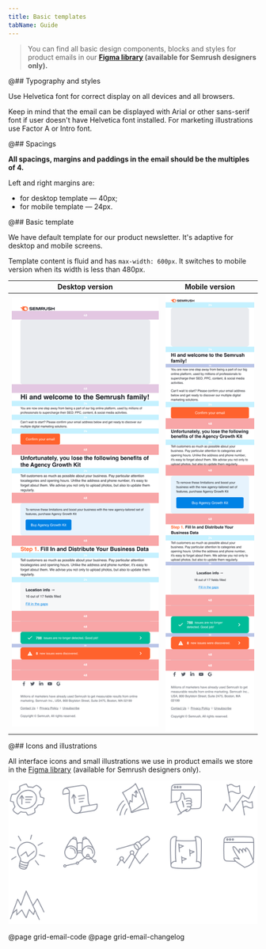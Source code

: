 ```yaml
---
title: Basic templates
tabName: Guide
---
```


> You can find all basic design components, blocks and styles for product emails in our **[Figma library](https://www.figma.com/file/uBxKSTlXSEDiKvFp6txzrr/NEW-%E2%80%A2-Product-emails?node-id=1%3A164) (available for Semrush designers only).**

@## Typography and styles

Use Helvetica font for correct display on all devices and all browsers.

Keep in mind that the email can be displayed with Arial or other sans-serif font if user doesn't have Helvetica font installed. For marketing illustrations use Factor A or Intro font.

@## Spacings

**All spacings, margins and paddings in the email should be the multiples of 4.**

Left and right margins are:

- for desktop template — 40px;
- for mobile template — 24px.

@## Basic template

We have default template for our product newsletter. It's adaptive for desktop and mobile screens.

Template content is fluid and has `max-width: 600px`. It switches to mobile version when its width is less than 480px.

| Desktop version                          | Mobile version                         |
| ---------------------------------------- | -------------------------------------- |
| ![desktop mail](static/desktop-mail.png) | ![mobile mail](static/mobile-mail.png) |

@## Icons and illustrations

All interface icons and small illustrations we use in product emails we store in the [Figma library](https://www.figma.com/file/uBxKSTlXSEDiKvFp6txzrr/NEW-%E2%80%A2-Product-emails?node-id=456%3A8265) (available for Semrush designers only).

![icons](static/icons.png)

@page grid-email-code
@page grid-email-changelog
